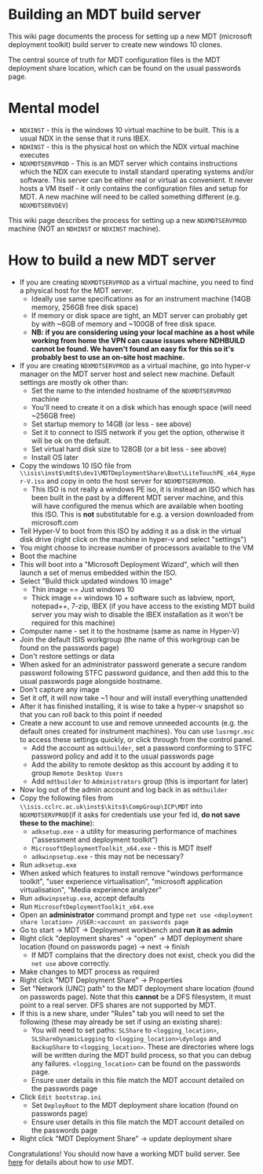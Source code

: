 # Building an MDT build server

This wiki page documents the process for setting up a new MDT (microsoft deployment toolkit) build server to create new windows 10 clones.

The central source of truth for MDT configuration files is the MDT deployment share location, which can be found on the usual passwords page.

# Mental model

- `NDXINST` - this is the windows 10 virtual machine to be built. This is a usual NDX in the sense that it runs IBEX.
- `NDHINST` - this is the physical host on which the NDX virtual machine executes
- `NDXMDTSERVPROD` - This is an MDT server which contains instructions which the NDX can execute to install standard operating systems and/or software. This server can be either real or virtual as convenient. It never hosts a VM itself - it only contains the configuration files and setup for MDT. A new machine will need to be called something different (e.g. `NDXMDTSERVDEV`)

This wiki page describes the process for setting up a new `NDXMDTSERVPROD` machine (NOT an `NDHINST` or `NDXINST` machine).

# How to build a new MDT server

- If you are creating `NDXMDTSERVPROD` as a virtual machine, you need to find a physical host for the MDT server.
  * Ideally use same specifications as for an instrument machine (14GB memory, 256GB free disk space) 
  * If memory or disk space are tight, an MDT server can probably get by with ~6GB of memory and ~100GB of free disk space.
  * __NB: if you are considering using your local machine as a host while working from home the VPN can cause issues where NDHBUILD cannot be found. We haven't found an easy fix for this so it's probably best to use an on-site host machine.__
- If you are creating `NDXMDTSERVPROD` as a virtual machine, go into hyper-v manager on the MDT server host and select new machine. Default settings are mostly ok other than:
  * Set the name to the intended hostname of the `NDXMDTSERVPROD` machine
  * You'll need to create it on a disk which has enough space (will need ~256GB free)
  * Set startup memory to 14GB (or less - see above)
  * Set it to connect to ISIS network if you get the option, otherwise it will be ok on the default.
  * Set virtual hard disk size to 128GB (or a bit less - see above)
  * Install OS later
- Copy the windows 10 ISO file from `\\isis\inst$\mdt$\dev1\MDTDeploymentShare\Boot\LiteTouchPE_x64_Hyper-V.iso` and copy in onto the host server for `NDXMDTSERVPROD`.
  * This ISO is not really a windows PE iso, it is instead an ISO which has been built in the past by a different MDT server machine, and this will have configured the menus which are available when booting this ISO. This is **not** substitutable for e.g. a version downloaded from microsoft.com
- Tell Hyper-V to boot from this ISO by adding it as a disk in the virtual disk drive (right click on the machine in hyper-v and select "settings")
- You might choose to increase number of processors available to the VM
- Boot the machine
- This will boot into a "Microsoft Deployment Wizard", which will then launch a set of menus embedded within the ISO.
- Select "Build thick updated windows 10 image"
  * Thin image == Just windows 10
  * Thick image == windows 10 + software such as labview, nport, notepad++, 7-zip, IBEX (if you have access to the existing MDT build server you may wish to disable the IBEX installation as it won't be required for this machine)
- Computer name - set it to the hostname (same as name in Hyper-V)
- Join the default ISIS workgroup (the name of this workgroup can be found on the passwords page)
- Don't restore settings or data
- When asked for an administrator password generate a secure random password following STFC password guidance, and then add this to the usual passwords page alongside hostname.
- Don't capture any image
- Set it off, it will now take ~1 hour and will install everything unattended
- After it has finished installing, it is wise to take a hyper-v snapshot so that you can roll back to this point if needed
- Create a new account to use and remove unneeded accounts (e.g. the default ones created for instrument machines). You can use `lusrmgr.msc` to access these settings quickly, or click through from the control panel.
  * Add the account as `mdtbuilder`, set a password conforming to STFC password policy and add it to the usual passwords page
  * Add the ability to remote desktop as this account by adding it to group `Remote Desktop Users`
  * Add `mdtbuilder` to `Administrators` group (this is important for later)
- Now log out of the admin account and log back in as `mdtbuilder`
- Copy the following files from `\\isis.cclrc.ac.uk\inst$\kits$\CompGroup\ICP\MDT` into `NDXMDTSERVPROD`(if it asks for credentials use your fed id, **do not save these to the machine**):
  * `adksetup.exe` - a utility for measuring performance of machines ("assessment and deployment toolkit")
  * `MicrosoftDeploymentToolkit_x64.exe` - this is MDT itself
  * `adkwinpsetup.exe` - this may not be necessary?
- Run `adksetup.exe`
- When asked which features to install remove "windows performance toolkit", "user experience virtualisation", "microsoft application virtualisation", "Media experience analyzer"
- Run `adkwinpsetup.exe`, accept defaults
- Run `MicrosoftDeploymentToolkit_x64.exe`
- Open an **administrator** command prompt and type `net use <deployment share location> /USER:<account on passwords page`
- Go to start -> MDT -> Deployment workbench and **run it as admin**
- Right click "deployment shares" -> "open" -> MDT deployment share location (found on passwords page) -> next -> finish
  * If MDT complains that the directory does not exist, check you did the `net use` above correctly.
- Make changes to MDT process as required
- Right click "MDT Deployment Share" -> Properties
- Set "Network (UNC) path" to the MDT deployment share location (found on passwords page). Note that this **cannot** be a DFS filesystem, it must point to a real server. DFS shares are not supported by MDT.
- If this is a new share, under "Rules" tab you will need to set the following (these may already be set if using an existing share):
  * You will need to set paths: `SLShare` to `<logging_location>`, `SLShareDynamicLogging` to `<logging_location>\dynlogs` and `BackupShare` to `<logging_location>`. These are directories where logs will be written during the MDT build process, so that you can debug any failures. `<logging_location>` can be found on the passwords page.
  * Ensure user details in this file match the MDT account detailed on the passwords page
- Click `Edit bootstrap.ini`
  * Set `DeployRoot` to the MDT deployment share location (found on passwords page)
  * Ensure user details in this file match the MDT account detailed on the passwords page
- Right click "MDT Deployment Share" -> update deployment share

Congratulations! You should now have a working MDT build server. See [here](https://github.com/ISISComputingGroup/ibex_developers_manual/wiki/MDT-(Microsoft-deployment-toolkit)) for details about how to *use* MDT.